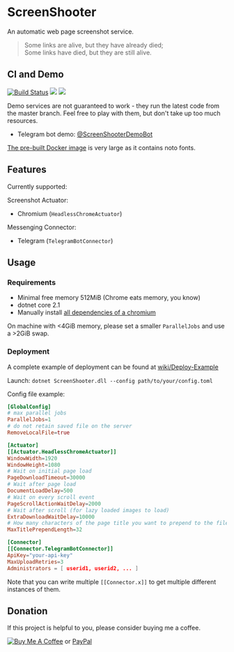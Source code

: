 # ScreenShooter

An automatic web page screenshot service.

> Some links are alive, but they have already died;<br>
> Some links have died, but they are still alive.

## CI and Demo

[![Build Status](https://dev.azure.com/nekomimiswitch/General/_apis/build/status/ScreenShooter)](https://dev.azure.com/nekomimiswitch/General/_build/latest?definitionId=26)
[![](https://images.microbadger.com/badges/version/jamesits/screenshooter.svg)](https://microbadger.com/images/jamesits/screenshooter "Get your own version badge on microbadger.com")
[![](https://images.microbadger.com/badges/image/jamesits/screenshooter.svg)](https://microbadger.com/images/jamesits/screenshooter "Get your own image badge on microbadger.com")

Demo services are not guaranteed to work - they run the latest code from the master branch. Feel free to play with them, but don't take up too much resources.

* Telegram bot demo: [@ScreenShooterDemoBot](https://t.me/ScreenShooterDemoBot)

[The pre-built Docker image](https://hub.docker.com/r/jamesits/screenshooter) is very large as it contains noto fonts.

## Features

Currently supported:

Screenshot Actuator:
 * Chromium (`HeadlessChromeActuator`)

Messenging Connector:
 * Telegram (`TelegramBotConnector`)

## Usage

### Requirements

* Minimal free memory 512MiB (Chrome eats memory, you know)
* dotnet core 2.1
* Manually install [all dependencies of a chromium](https://github.com/Jamesits/ScreenShooter/wiki/Deploy-Example#chrome-runtime)

On machine with <4GiB memory, please set a smaller `ParallelJobs` and use a >2GiB swap.

### Deployment

A complete example of deployment can be found at [wiki/Deploy-Example](https://github.com/Jamesits/ScreenShooter/wiki/Deploy-Example)

Launch: `dotnet ScreenShooter.dll --config path/to/your/config.toml`

Config file example:

```toml
[GlobalConfig]
# max parallel jobs
ParallelJobs=1
# do not retain saved file on the server
RemoveLocalFile=true

[Actuator]
[[Actuator.HeadlessChromeActuator]]
WindowWidth=1920
WindowHeight=1080
# Wait on initial page load
PageDownloadTimeout=30000
# Wait after page load
DocumentLoadDelay=500
# Wait on every scroll event
PageScrollActionWaitDelay=2000
# Wait after scroll (for lazy loaded images to load)
ExtraDownloadWaitDelay=10000
# How many characters of the page title you want to prepend to the file name
MaxTitlePrependLength=32

[Connector]
[[Connector.TelegramBotConnector]]
ApiKey="your-api-key"
MaxUploadRetries=3
Administrators = [ userid1, userid2, ... ]
```

Note that you can write multiple `[[Connector.x]]` to get multiple different instances of them.

## Donation

If this project is helpful to you, please consider buying me a coffee.

[![Buy Me A Coffee](https://www.buymeacoffee.com/assets/img/custom_images/orange_img.png)](https://www.buymeacoffee.com/Jamesits) or [PayPal](https://paypal.me/Jamesits)